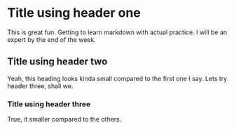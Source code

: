 # Title using header one
This is great fun. Getting to learn markdown with actual practice. I will be an expert by the end of the week.

## Title using header two
Yeah, this heading looks kinda small compared to the first one I say. Lets try header three, shall we.

### Title using header three
True, it smaller compared to the others.
